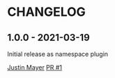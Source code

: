 CHANGELOG
=========

1.0.0 - 2021-03-19
------------------

Initial release as namespace plugin

[Justin Mayer](https://github.com/justinmayer) [PR #1](https://github.com/pelican-plugins/share-post/pull/1/)


